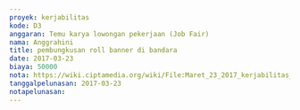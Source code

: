 ```yaml
---
proyek: kerjabilitas
kode: D3
anggaran: Temu karya lowongan pekerjaan (Job Fair)
nama: Anggrahini
title: pembungkusan roll banner di bandara
date: 2017-03-23
biaya: 50000
nota: https://wiki.ciptamedia.org/wiki/File:Maret_23_2017_kerjabilitas_D3_wrapping_inok.jpg
tanggalpelunasan: 2017-03-23
notapelunasan:
---
```

